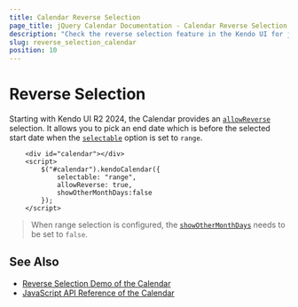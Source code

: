 ```yaml
---
title: Calendar Reverse Selection
page_title: jQuery Calendar Documentation - Calendar Reverse Selection
description: "Check the reverse selection feature in the Kendo UI for jQuery Calendar."
slug: reverse_selection_calendar
position: 10
---
```


# Reverse Selection

Starting with Kendo UI R2 2024, the Calendar provides an [`allowReverse`](/api/javascript/ui/calendar/configuration/allowreverse) selection. It allows you to pick an end date which is before the selected start date when the [`selectable`](/api/javascript/ui/calendar/configuration/selectable) option is set to `range`.

```dojo
    <div id="calendar"></div>
    <script>
        $("#calendar").kendoCalendar({
            selectable: "range",
            allowReverse: true,
            showOtherMonthDays:false
        });
    </script>
```
> When range selection is configured, the [`showOtherMonthDays`](/api/javascript/ui/calendar/configuration/showothermonthdays) needs to be set to `false`.

## See Also

* [Reverse Selection Demo of the Calendar](https://demos.telerik.com/kendo-ui/calendar/reverse-selection)
* [JavaScript API Reference of the Calendar](/api/javascript/ui/calendar)
